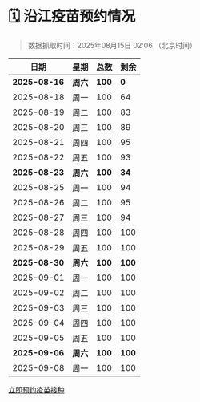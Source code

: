 # 🗓️ 沿江疫苗预约情况

> 数据抓取时间：2025年08月15日 02:06 （北京时间）

| 日期 | 星期 | 总数 | 剩余 |
|------|------|------|------|
| **2025-08-16** | **周六** | **100** | **0** |
| 2025-08-18 | 周一 | 100 | 64 |
| 2025-08-19 | 周二 | 100 | 83 |
| 2025-08-20 | 周三 | 100 | 89 |
| 2025-08-21 | 周四 | 100 | 95 |
| 2025-08-22 | 周五 | 100 | 93 |
| **2025-08-23** | **周六** | **100** | **34** |
| 2025-08-25 | 周一 | 100 | 94 |
| 2025-08-26 | 周二 | 100 | 95 |
| 2025-08-27 | 周三 | 100 | 94 |
| 2025-08-28 | 周四 | 100 | 100 |
| 2025-08-29 | 周五 | 100 | 100 |
| **2025-08-30** | **周六** | **100** | **100** |
| 2025-09-01 | 周一 | 100 | 100 |
| 2025-09-02 | 周二 | 100 | 100 |
| 2025-09-03 | 周三 | 100 | 100 |
| 2025-09-04 | 周四 | 100 | 100 |
| 2025-09-05 | 周五 | 100 | 100 |
| **2025-09-06** | **周六** | **100** | **100** |
| 2025-09-08 | 周一 | 100 | 100 |


<div class="button-container">
<a class="btn" href="http://yfzweb.ishequ.net/#/login" target="_blank">立即预约疫苗接种</a>
</div>
